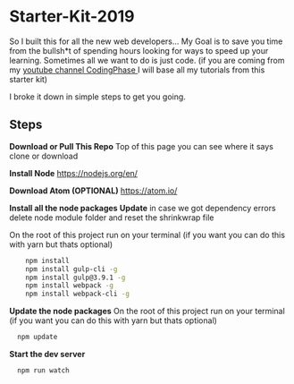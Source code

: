 # Starter-Kit-2019


So I built this for all the new web developers... My Goal is to save you time from the bullsh*t of spending hours looking for ways to speed up your learning. Sometimes all we want to do is just code.
(if you are coming from my  [youtube channel CodingPhase ](https://www.youtube.com/channel/UC46wWUso9H5KPQcoL9iE3Ug) I will base all my tutorials from this starter kit)

I broke it down in simple steps to get you going.

**Steps**
---------

**Download or Pull This Repo**
	Top of this page you can see where it says clone or download

 **Install Node**
	https://nodejs.org/en/

**Download Atom (OPTIONAL)**
	https://atom.io/

 **Install all the node packages** 
 **Update**
in case we got dependency errors delete node module folder
and reset the shrinkwrap file

On the root of this project run on your terminal (if you want you can do this with yarn but thats optional)
```bash
    npm install
    npm install gulp-cli -g
    npm install gulp@3.9.1 -g
    npm install webpack -g
    npm install webpack-cli -g
```
    
 **Update the node packages** 
On the root of this project run on your terminal (if you want you can do this with yarn but thats optional)
```bash
  npm update
```

**Start the dev server**
```bash
  npm run watch
```
